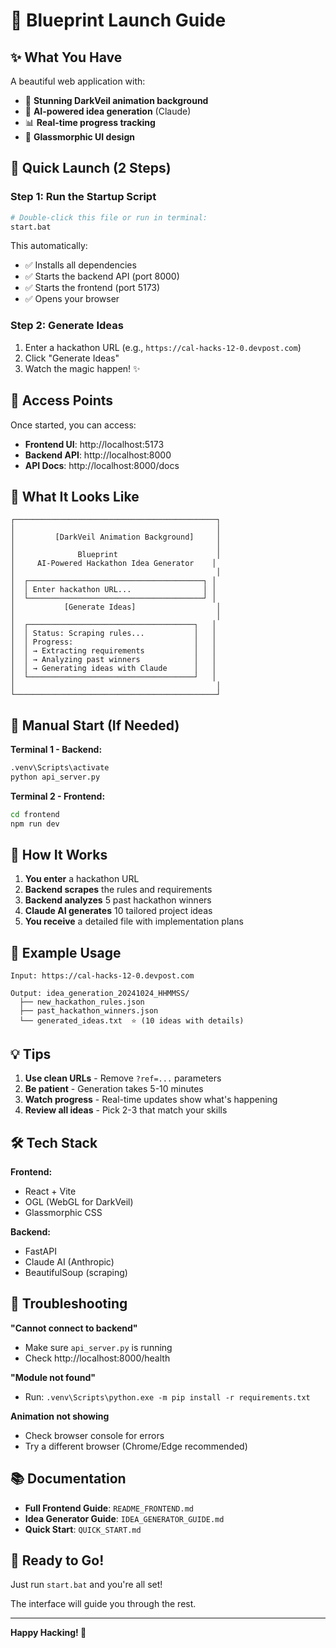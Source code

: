 # 🚀 Blueprint Launch Guide

## ✨ What You Have

A beautiful web application with:
- 🎨 **Stunning DarkVeil animation background**
- 🤖 **AI-powered idea generation** (Claude)
- 📊 **Real-time progress tracking**
- 💎 **Glassmorphic UI design**

## 🎯 Quick Launch (2 Steps)

### Step 1: Run the Startup Script

```bash
# Double-click this file or run in terminal:
start.bat
```

This automatically:
- ✅ Installs all dependencies
- ✅ Starts the backend API (port 8000)
- ✅ Starts the frontend (port 5173)
- ✅ Opens your browser

### Step 2: Generate Ideas

1. Enter a hackathon URL (e.g., `https://cal-hacks-12-0.devpost.com`)
2. Click "Generate Ideas"
3. Watch the magic happen! ✨

## 📱 Access Points

Once started, you can access:

- **Frontend UI**: http://localhost:5173
- **Backend API**: http://localhost:8000
- **API Docs**: http://localhost:8000/docs

## 🎨 What It Looks Like

```
┌─────────────────────────────────────────────┐
│                                             │
│         [DarkVeil Animation Background]     │
│                                             │
│              Blueprint                      │
│     AI-Powered Hackathon Idea Generator    │
│                                             │
│  ┌───────────────────────────────────────┐ │
│  │ Enter hackathon URL...                │ │
│  └───────────────────────────────────────┘ │
│           [Generate Ideas]                  │
│                                             │
│  ┌─────────────────────────────────────┐   │
│  │ Status: Scraping rules...           │   │
│  │ Progress:                           │   │
│  │ → Extracting requirements           │   │
│  │ → Analyzing past winners            │   │
│  │ → Generating ideas with Claude      │   │
│  └─────────────────────────────────────┘   │
│                                             │
└─────────────────────────────────────────────┘
```

## 🔧 Manual Start (If Needed)

**Terminal 1 - Backend:**
```bash
.venv\Scripts\activate
python api_server.py
```

**Terminal 2 - Frontend:**
```bash
cd frontend
npm run dev
```

## 📖 How It Works

1. **You enter** a hackathon URL
2. **Backend scrapes** the rules and requirements
3. **Backend analyzes** 5 past hackathon winners
4. **Claude AI generates** 10 tailored project ideas
5. **You receive** a detailed file with implementation plans

## 🎯 Example Usage

```
Input: https://cal-hacks-12-0.devpost.com

Output: idea_generation_20241024_HHMMSS/
  ├── new_hackathon_rules.json
  ├── past_hackathon_winners.json
  └── generated_ideas.txt  ⭐ (10 ideas with details)
```

## 💡 Tips

1. **Use clean URLs** - Remove `?ref=...` parameters
2. **Be patient** - Generation takes 5-10 minutes
3. **Watch progress** - Real-time updates show what's happening
4. **Review all ideas** - Pick 2-3 that match your skills

## 🛠️ Tech Stack

**Frontend:**
- React + Vite
- OGL (WebGL for DarkVeil)
- Glassmorphic CSS

**Backend:**
- FastAPI
- Claude AI (Anthropic)
- BeautifulSoup (scraping)

## 🐛 Troubleshooting

**"Cannot connect to backend"**
- Make sure `api_server.py` is running
- Check http://localhost:8000/health

**"Module not found"**
- Run: `.venv\Scripts\python.exe -m pip install -r requirements.txt`

**Animation not showing**
- Check browser console for errors
- Try a different browser (Chrome/Edge recommended)

## 📚 Documentation

- **Full Frontend Guide**: `README_FRONTEND.md`
- **Idea Generator Guide**: `IDEA_GENERATOR_GUIDE.md`
- **Quick Start**: `QUICK_START.md`

## 🎉 Ready to Go!

Just run `start.bat` and you're all set!

The interface will guide you through the rest.

---

**Happy Hacking! 🚀**
